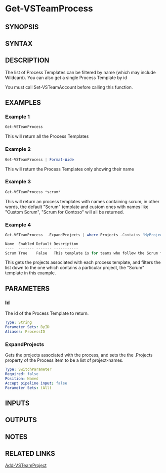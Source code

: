 <!-- #include "./common/header.md" -->

# Get-VSTeamProcess

## SYNOPSIS

<!-- #include "./synopsis/Get-VSTeamProcess.md" -->

## SYNTAX

## DESCRIPTION

The list of Process Templates can be filtered by name  (which may include Wildcard). You can also get a single Process Template by id

You must call Set-VSTeamAccount before calling this function.

## EXAMPLES

### Example 1

```powershell
Get-VSTeamProcess
```

This will return all the Process Templates

### Example 2

```powershell
Get-VSTeamProcess | Format-Wide
```

This will return the Process Templates only showing their name

### Example 3

```powershell
Get-VSTeamProcess *scrum*
```

This will return an process templates with names containing scrum,
in other words, the default "Scrum" template and custom ones with
names like "Custom Scrum", "Scrum for Contoso" will all be returned.

### Example 4

```powershell
Get-VSTeamProcess  -ExpandProjects | where Projects -Contains "MyProject"

Name  Enabled Default Description
----  ------- ------- -----------
Scrum True    False   This template is for teams who follow the Scrum framework.
```

This gets the projects associated with each process template,
and filters the list down to the one which contains a particular project,
the "Scrum" template in this example.

## PARAMETERS

<!-- #include "./params/ProcessName.md" -->

### Id

The id of the Process Template to return.

```yaml
Type: String
Parameter Sets: ByID
Aliases: ProcessID
```

### ExpandProjects

Gets the projects associated with the process, and sets the the .Projects property of the Process item to be a list of project-names.

```yaml
Type: SwitchParameter
Required: false
Position: Named
Accept pipeline input: false
Parameter Sets: (All)
```


## INPUTS

## OUTPUTS

## NOTES

<!-- #include "./common/prerequisites.md" -->

## RELATED LINKS

<!-- #include "./common/related.md" -->

[Add-VSTeamProject](Add-VSTeamProject.md)
